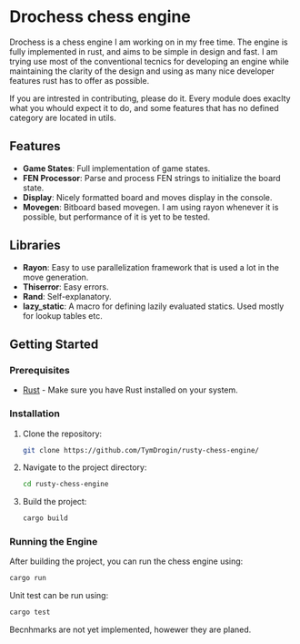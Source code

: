 # Drochess chess engine

Drochess is a chess engine I am working on in my free time.
The engine is fully implemented in rust, and aims to be simple in design and fast.
I am trying use most of the conventional tecnics for developing an engine while 
maintaining the clarity of the design and using as many nice developer features rust has to offer as possible.

If you are intrested in contributing, please do it.
Every module does exaclty what you whould expect it to do, and some features that has no defined category are located in utils.

## Features

- **Game States**: Full implementation of game states.
- **FEN Processor**: Parse and process FEN strings to initialize the board state.
- **Display**: Nicely formatted board and moves display in the console.
- **Movegen**: Bitboard based movegen. I am using rayon whenever it is possible, but performance of it is yet to be tested.

## Libraries 

- **Rayon**: Easy to use parallelization framework that is used a lot in the move generation.
- **Thiserror**: Easy errors.
- **Rand**: Self-explanatory.
- **lazy_static**: A macro for defining lazily evaluated statics. Used mostly for lookup tables etc.


## Getting Started

### Prerequisites

- [Rust](https://www.rust-lang.org/tools/install) - Make sure you have Rust installed on your system.

### Installation

1. Clone the repository:
    ```sh
    git clone https://github.com/TymDrogin/rusty-chess-engine/
    ```
2. Navigate to the project directory:
    ```sh
    cd rusty-chess-engine
    ```
3. Build the project:
    ```sh
    cargo build
    ```

### Running the Engine

After building the project, you can run the chess engine using:
```sh
cargo run
```

Unit test can be run using:
```sh
cargo test
```

Becnhmarks are not yet implemented, howewer they are planed.
